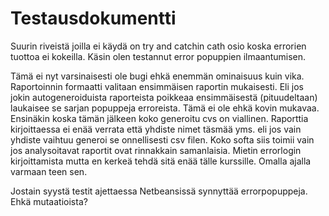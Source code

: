 # Testausdokumentti
Suurin riveistä joilla ei käydä on try and catchin cath osio koska errorien tuottoa ei kokeilla. 
Käsin olen testannut error popuppien ilmaantumisen. 

Tämä ei nyt varsinaisesti ole bugi ehkä enemmän ominaisuus kuin vika.
Raportoinnin formaatti valitaan ensimmäisen raportin mukaisesti.
Eli jos jokin autogeneroiduista raporteista poikkeaa ensimmäisestä (pituudeltaan) laukaisee se sarjan popuppeja erroreista.
Tämä ei ole ehkä kovin mukavaa. Ensinäkin koska tämän jälkeen koko generoitu cvs on viallinen.
Raporttia kirjoittaessa ei enää verrata että yhdiste nimet täsmää yms. eli jos vain yhdiste vaihtuu generoi se onnellisesti csv filen.
Koko softa siis toimii vain jos analysoitavat raportit ovat rinnakkain samanlaisia.
Mietin errorlogin kirjoittamista mutta en kerkeä tehdä sitä enää tälle kurssille. Omalla ajalla varmaan teen sen. 

Jostain syystä testit ajettaessa Netbeansissä synnyttää errorpopuppeja. Ehkä mutaatioista?
